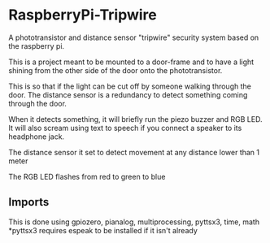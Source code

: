 # RaspberryPi-Tripwire
A phototransistor and distance sensor "tripwire" security system based on the raspberry pi.

This is a project meant to be mounted to a door-frame and to have a light shining from the other side of the door onto the phototransistor.

This is so that if the light can be cut off by someone walking through the door.
The distance sensor is a redundancy to detect something coming through the door.

When it detects something, it will briefly run the piezo buzzer and RGB LED.
It will also scream using text to speech if you connect a speaker to its headphone jack. 

The distance sensor it set to detect movement at any distance lower than 1 meter

The RGB LED flashes from red to green to blue

## Imports

This is done using gpiozero, pianalog, multiprocessing, pyttsx3, time, math 
*pyttsx3 requires espeak to be installed if it isn't already


